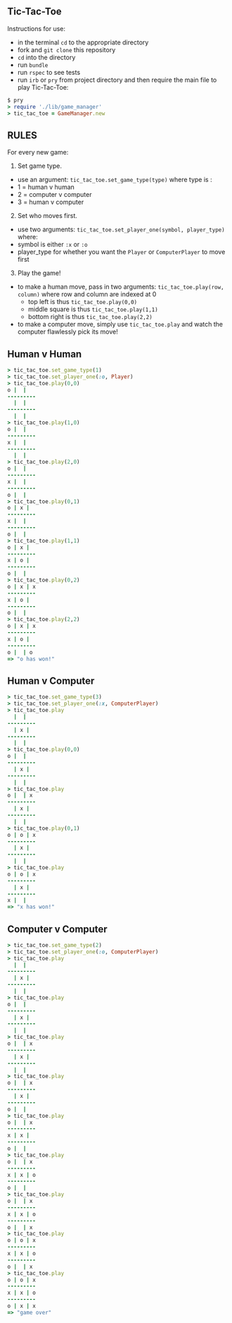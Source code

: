 
Tic-Tac-Toe
---

Instructions for use:

- in the terminal `cd` to the appropriate directory
- fork and `git clone` this repository
- `cd` into the directory
- run `bundle`
- run `rspec` to see tests
- run `irb` or `pry` from project directory and then require the main file to play Tic-Tac-Toe:

```ruby
$ pry
> require './lib/game_manager'
> tic_tac_toe = GameManager.new
```
RULES
---
For every new game:

1. Set game type.
  - use an argument: `tic_tac_toe.set_game_type(type)` where type is :
  - 1 = human v human
  - 2 = computer v computer
  - 3 = human v computer
2. Set who moves first.
  - use two arguments: `tic_tac_toe.set_player_one(symbol, player_type)` where:
  - symbol is either `:x` or `:o`
  - player_type for whether you want the `Player` or `ComputerPlayer` to move first
3. Play the game!
  - to make a human move, pass in two arguments: `tic_tac_toe.play(row, column)` where row and column are indexed at 0
    - top left is thus `tic_tac_toe.play(0,0)`
    - middle square is thus `tic_tac_toe.play(1,1)`
    - bottom right is thus `tic_tac_toe.play(2,2)`
  - to make a computer move, simply use `tic_tac_toe.play` and watch the computer flawlessly pick its move!

Human v Human
---
```ruby
> tic_tac_toe.set_game_type(1)
> tic_tac_toe.set_player_one(:o, Player)
> tic_tac_toe.play(0,0)
o |  |
---------
  |  |
---------
  |  |
> tic_tac_toe.play(1,0)
o |  |
---------
x |  |
---------
  |  |
> tic_tac_toe.play(2,0)
o |  |
---------
x |  |
---------
o |  |
> tic_tac_toe.play(0,1)
o | x |
---------
x |  |
---------
o |  |
> tic_tac_toe.play(1,1)
o | x |
---------
x | o |
---------
o |  |
> tic_tac_toe.play(0,2)
o | x | x
---------
x | o |
---------
o |  |
> tic_tac_toe.play(2,2)
o | x | x
---------
x | o |
---------
o |  | o
=> "o has won!"
```
Human v Computer
---
```ruby
> tic_tac_toe.set_game_type(3)
> tic_tac_toe.set_player_one(:x, ComputerPlayer)
> tic_tac_toe.play
  |  |
---------
  | x |
---------
  |  |
> tic_tac_toe.play(0,0)
o |  |
---------
  | x |
---------
  |  |
> tic_tac_toe.play
o |  | x
---------
  | x |
---------
  |  |
> tic_tac_toe.play(0,1)
o | o | x
---------
  | x |
---------
  |  |
> tic_tac_toe.play
o | o | x
---------
  | x |
---------
x |  |
=> "x has won!"
```
Computer v Computer
---
```ruby
> tic_tac_toe.set_game_type(2)
> tic_tac_toe.set_player_one(:o, ComputerPlayer)
> tic_tac_toe.play
  |  |
---------
  | x |
---------
  |  |
> tic_tac_toe.play
o |  |
---------
  | x |
---------
  |  |
> tic_tac_toe.play
o |  | x
---------
  | x |
---------
  |  |
> tic_tac_toe.play
o |  | x
---------
  | x |
---------
o |  |
> tic_tac_toe.play
o |  | x
---------
x | x |
---------
o |  |
> tic_tac_toe.play
o |  | x
---------
x | x | o
---------
o |  |
> tic_tac_toe.play
o |  | x
---------
x | x | o
---------
o |  | x
> tic_tac_toe.play
o | o | x
---------
x | x | o
---------
o |  | x
> tic_tac_toe.play
o | o | x
---------
x | x | o
---------
o | x | x
=> "game over"
```
